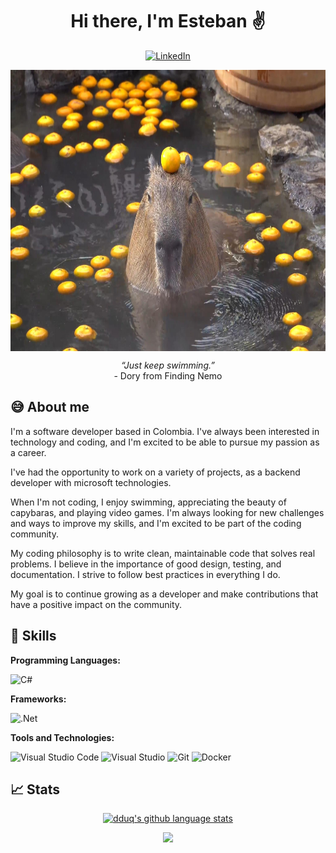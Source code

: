 <h1 align="center"> Hi there, I'm Esteban ✌️ </h1>

<p align="center">
  <a href="https://www.linkedin.com/in/dduq/"><img src="https://img.shields.io/badge/linkedin-%230077B5.svg?style=for-the-badge&logo=linkedin&logoColor=white" alt="LinkedIn"></a>
</p>

<a href="#"><img align="center" src="/img/capy.jpg" width="100%" height="450px" /></a>

<p align="center"><em>“Just keep swimming.”</em><br>- Dory from Finding Nemo</p>

## 😅 About me

I'm a software developer based in Colombia. I've always been interested in technology and coding, and I'm excited to be able to pursue my passion as a career.

I've had the opportunity to work on a variety of projects, as a backend developer with microsoft technologies.

When I'm not coding, I enjoy swimming, appreciating the beauty of capybaras, and playing video games. I'm always looking for new challenges and ways to improve my skills, and I'm excited to be part of the coding community.

My coding philosophy is to write clean, maintainable code that solves real problems. I believe in the importance of good design, testing, and documentation. I strive to follow best practices in everything I do.

My goal is to continue growing as a developer and make contributions that have a positive impact on the community.

## 👀 Skills

**Programming Languages:**

<p>
  <img alt="C#" src="https://img.shields.io/badge/c%23%20-%23239120.svg?&style=for-the-badge&logo=c-sharp&logoColor=white" />
</p>

**Frameworks:**

<p>
  <img alt=".Net" src="https://img.shields.io/badge/.NET-5C2D91?style=for-the-badge&logo=.net&logoColor=white" />
</p>

**Tools and Technologies:**

<p>
  <img alt="Visual Studio Code" src="https://img.shields.io/badge/Visual%20Studio%20Code-0078d7.svg?&style=for-the-badge&logo=visual-studio-code&logoColor=white" />
  <img alt="Visual Studio" src="https://img.shields.io/badge/Visual%20Studio-5C2D91.svg?&style=for-the-badge&logo=visual-studio&logoColor=white" />
  <img alt="Git" src="https://img.shields.io/badge/git%20-%23F05033.svg?&style=for-the-badge&logo=git&logoColor=white" />
  <img alt="Docker" src="https://img.shields.io/badge/docker%20-%230db7ed.svg?&style=for-the-badge&logo=docker&logoColor=white" />
</p>

## 📈 Stats

<p align="center">
  <a href="https://github.com/asperezm">
    <img alt="dduq's github language stats "
      src="https://github-readme-stats.vercel.app/api/top-langs/?username=dduq&theme=tokyonight&langs_count=10&layout=compact" />
  </a>
</p>
<p align="center">
 <a href="#" alt="dduq github stats">
  <img src="https://github-readme-stats.vercel.app/api?username=dduq&theme=tokyonight&show_icons=true" />
 </a>
</p>
